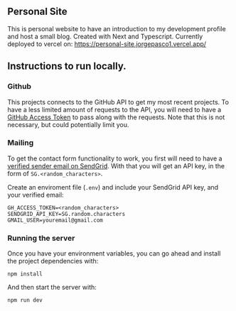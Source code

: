 ## Personal Site

This is personal website to have an introduction to my development profile and host a small blog. Created with Next and Typescript. Currently deployed to vercel on: https://personal-site.jorgepasco1.vercel.app/

## Instructions to run locally.

### Github

This projects connects to the GitHub API to get my most recent projects. To have a less limited amount of requests to the API, you will need to have a [GitHub Access Token](https://docs.github.com/en/github/authenticating-to-github/creating-a-personal-access-token) to pass along with the requests. Note that this is not necessary, but could potentially limit you.

### Mailing

To get the contact form functionality to work, you first will need to have a [verified sender email on SendGrid](https://sendgrid.com/docs/ui/sending-email/sender-verification). With that you will get an API key, in the form of `SG.<random_characters>`.

Create an enviroment file (`.env`) and include your SendGrid API key, and your verified email:

```shell
GH_ACCESS_TOKEN=<random_characters>
SENDGRID_API_KEY=SG.random.characters
GMAIL_USER=youremail@gmail.com
```

### Running the server

Once you have your environment variables, you can go ahead and install the project dependencies with:

```shell
npm install
```

And then start the server with:

```shell
npm run dev
```
